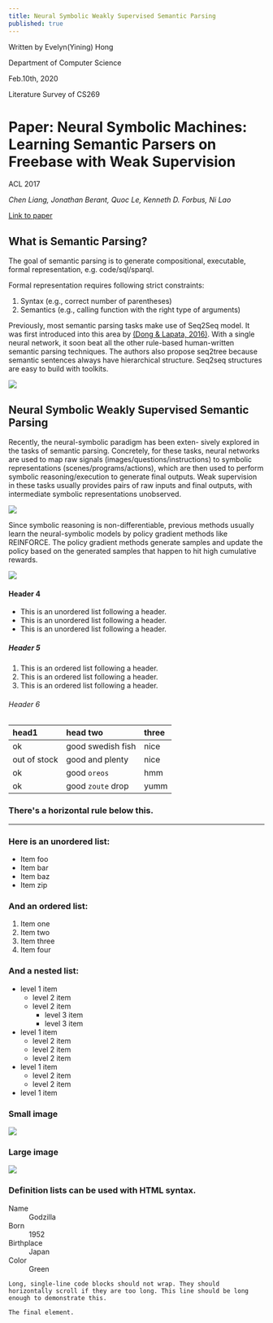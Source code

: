 ```yaml
---
title: Neural Symbolic Weakly Supervised Semantic Parsing
published: true
---
```


Written by Evelyn(Yining) Hong

Department of Computer Science

Feb.10th, 2020

Literature Survey of CS269

# [](#header-1)Paper: Neural Symbolic Machines: Learning Semantic Parsers on Freebase with Weak Supervision
ACL 2017

_Chen Liang, Jonathan Berant, Quoc Le, Kenneth D. Forbus, Ni Lao_

[Link to paper](https://arxiv.org/pdf/1611.00020.pdf)



## [](#header-2)What is Semantic Parsing?

The goal of semantic parsing is to generate compositional, executable, formal representation, e.g. code/sql/sparql.

Formal representation requires following strict constraints:

1. Syntax (e.g., correct number of parentheses)
2. Semantics (e.g., calling function with the right type of arguments)

Previously, most semantic parsing tasks make use of Seq2Seq model. It was first introduced into this area by [(Dong & Lapata, 2016)](https://arxiv.org/pdf/1805.04793.pdf). With a single neural network, it soon beat all the other rule-based human-written semantic parsing techniques. The authors also propose seq2tree because semantic sentences always have hierarchical structure. Seq2seq structures are easy to build with toolkits.

![](https://evelinehong.github.io/assets/images/seq2seq.png)


## [](#header-3)Neural Symbolic Weakly Supervised Semantic Parsing 
Recently, the neural-symbolic paradigm has been exten- sively explored in the tasks of semantic parsing. Concretely, for these tasks, neural networks are used to map raw signals (images/questions/instructions) to symbolic representations (scenes/programs/actions), which are then used to perform symbolic reasoning/execution to generate final outputs. Weak supervision in these tasks usually provides pairs of raw inputs and final outputs, with intermediate symbolic representations unobserved.

![](https://evelinehong.github.io/assets/images/supervision.png)

Since symbolic reasoning is non-differentiable, previous methods usually learn the neural-symbolic models by policy gradient methods like REINFORCE. The policy gradient methods generate samples and update the policy based on the generated samples that happen to hit high cumulative rewards. 

![](https://evelinehong.github.io/assets/images/reinforce.png)


#### [](#header-4)Header 4

*   This is an unordered list following a header.
*   This is an unordered list following a header.
*   This is an unordered list following a header.

##### [](#header-5)Header 5

1.  This is an ordered list following a header.
2.  This is an ordered list following a header.
3.  This is an ordered list following a header.

###### [](#header-6)Header 6

| head1        | head two          | three |
|:-------------|:------------------|:------|
| ok           | good swedish fish | nice  |
| out of stock | good and plenty   | nice  |
| ok           | good `oreos`      | hmm   |
| ok           | good `zoute` drop | yumm  |

### There's a horizontal rule below this.

* * *

### Here is an unordered list:

*   Item foo
*   Item bar
*   Item baz
*   Item zip

### And an ordered list:

1.  Item one
1.  Item two
1.  Item three
1.  Item four

### And a nested list:

- level 1 item
  - level 2 item
  - level 2 item
    - level 3 item
    - level 3 item
- level 1 item
  - level 2 item
  - level 2 item
  - level 2 item
- level 1 item
  - level 2 item
  - level 2 item
- level 1 item

### Small image

![](https://assets-cdn.github.com/images/icons/emoji/octocat.png)

### Large image

![](https://guides.github.com/activities/hello-world/branching.png)


### Definition lists can be used with HTML syntax.

<dl>
<dt>Name</dt>
<dd>Godzilla</dd>
<dt>Born</dt>
<dd>1952</dd>
<dt>Birthplace</dt>
<dd>Japan</dd>
<dt>Color</dt>
<dd>Green</dd>
</dl>

```
Long, single-line code blocks should not wrap. They should horizontally scroll if they are too long. This line should be long enough to demonstrate this.
```

```
The final element.
```
